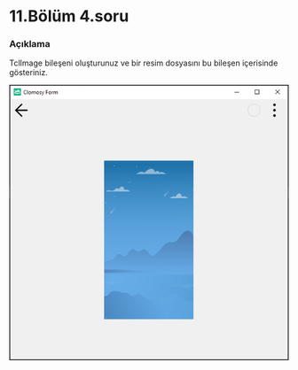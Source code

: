 # 11.Bölüm 4.soru

### Açıklama

TclImage bileşeni oluşturunuz ve bir resim dosyasını bu bileşen içerisinde gösteriniz.

![Bolum 11-Soru 4](Bolum11_4.png)